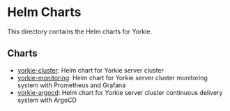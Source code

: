 # Helm Charts

This directory contains the Helm charts for Yorkie.

## Charts

- [yorkie-cluster](./yorkie-cluster): Helm chart for Yorkie server cluster
- [yorkie-monitoring](./yorkie-monitoring): Helm chart for Yorkie server cluster monitoring system with Prometheus and Grafana
- [yorkie-argocd](./yorkie-argocd): Helm chart for Yorkie server cluster continuous delivery system with ArgoCD